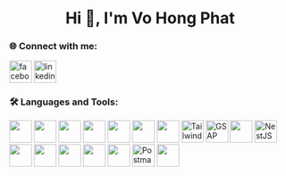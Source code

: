 <h1 align="center">Hi 👋, I'm Vo Hong Phat</h1>


### 🌐 Connect with me:
<p align="left">
<a href="https://www.facebook.com/vh.phat28925/?locale=vi_VN" target="blank"><img align="center" src="https://cdn.jsdelivr.net/gh/devicons/devicon/icons/facebook/facebook-original.svg" alt="facebook" height="40" /></a>
<a href="linkedin.com/in/paul-vo-5165ab292" target="blank"><img align="center" src="https://cdn.jsdelivr.net/gh/devicons/devicon/icons/linkedin/linkedin-original.svg" alt="linkedin" height="40" /></a>
</p>

### 🛠️ Languages and Tools:
<p align="left">
  <!-- Frontend -->
  <img src="https://cdn.jsdelivr.net/gh/devicons/devicon/icons/html5/html5-original.svg" width="40" />
  <img src="https://cdn.jsdelivr.net/gh/devicons/devicon/icons/css3/css3-original.svg" width="40" />
  <img src="https://cdn.jsdelivr.net/gh/devicons/devicon/icons/javascript/javascript-original.svg" width="40" />
  <img src="https://cdn.jsdelivr.net/gh/devicons/devicon/icons/typescript/typescript-original.svg" width="40" />
  <img src="https://cdn.jsdelivr.net/gh/devicons/devicon/icons/react/react-original.svg" width="40" />
  <img src="https://cdn.jsdelivr.net/gh/devicons/devicon/icons/angularjs/angularjs-original.svg" width="40" />
  <img src="https://cdn.jsdelivr.net/gh/devicons/devicon/icons/bootstrap/bootstrap-original.svg" width="40" />
  <img src="https://avatars.githubusercontent.com/u/67109815?s=200&v=4" width="40" title="TailwindCSS" />
  <img src="https://cdn.worldvectorlogo.com/logos/gsap-greensock.svg" width="40" title="GSAP" />

  <!-- Backend -->
  <img src="https://cdn.jsdelivr.net/gh/devicons/devicon/icons/nodejs/nodejs-original.svg" width="40" />
  <img src="https://cdn.jsdelivr.net/gh/devicons/devicon/icons/nestjs/nestjs-plain.svg" width="40" title="NestJS" />
  <img src="https://cdn.jsdelivr.net/gh/devicons/devicon/icons/php/php-original.svg" width="40" />

  <!-- Database -->
  <img src="https://cdn.jsdelivr.net/gh/devicons/devicon/icons/mysql/mysql-original.svg" width="40" />
  <img src="https://cdn.jsdelivr.net/gh/devicons/devicon/icons/mongodb/mongodb-original.svg" width="40" />

  <!-- Tools -->
  <img src="https://cdn.jsdelivr.net/gh/devicons/devicon/icons/git/git-original.svg" width="40" />
  <img src="https://cdn.jsdelivr.net/gh/devicons/devicon/icons/github/github-original.svg" width="40" />
  <img src="https://www.vectorlogo.zone/logos/getpostman/getpostman-icon.svg" width="40" title="Postman" />

  <!-- ORM -->
  <img src="https://cdn.jsdelivr.net/gh/devicons/devicon/icons/prisma/prisma-original.svg" width="40" />
</p>



